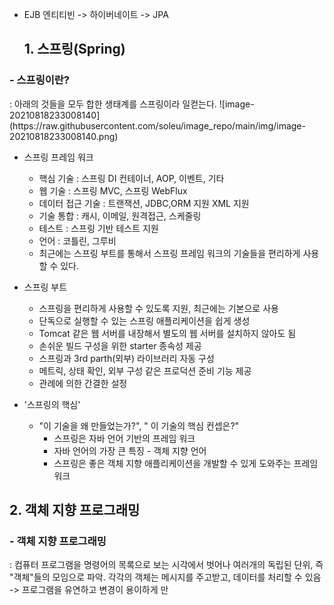 - EJB 엔티티빈 -> 하이버네이트 -> JPA
  <h2> 1. 스프링(Spring)</h2>
<h3> - 스프링이란? </h3>
  : 아래의 것들을 모두 합한 생태계를 스프링이라 일컫는다. 
  ![image-20210818233008140](https://raw.githubusercontent.com/soleu/image_repo/main/img/image-20210818233008140.png)
  
- 스프링 프레임 워크
  - 핵심 기술 : 스프링 DI 컨테이너, AOP, 이벤트, 기타
  - 웹 기술 : 스프링 MVC, 스프링 WebFlux
  - 데이터 접근 기술 : 트랜잭션, JDBC,ORM 지원 XML 지원
  - 기술 통합 : 캐시, 이메일, 원격접근, 스케줄링
  - 테스트 : 스프링 기반 테스트 지원
  - 언어 : 코틀린, 그루비
  - 최근에는 스프링 부트를 통해서 스프링 프레임 워크의 기술들을 편리하게 사용할 수 있다.

- 스프링 부트
  - 스프링을 편리하게 사용할 수 있도록 지원, 최근에는 기본으로 사용
  - 단독으로 실행할 수 있는 스프링 애플리케이션을 쉽게 생성
  - Tomcat 같은 웹 서버를 내장해서 별도의 웹 서버를 설치하지 않아도 됨
  - 손쉬운 빌드 구성을 위한 starter 종속성 제공
  - 스프링과 3rd parth(외부) 라이브러리 자동 구성
  - 메트릭, 상태 확인, 외부 구성 같은 프로덕션 준비 기능 제공
  - 관례에 의한 간결한 설정

  

- '스프링의 핵심'
  - "이 기술을 왜 만들었는가?", " 이 기술의 핵심 컨셉은?"
    - 스프링은 자바 언어 기반의 프레임 워크
    - 자바 언어의 가장 큰 특징 - 객체 지향 언어
    - 스프링은 좋은 객체 지향 애플리케이션을 개발할 수 있게 도와주는 프레임워크  



<h2> 2. 객체 지향 프로그래밍 </h2>

<h3> - 객체 지향 프로그래밍 </h3>
  : 컴퓨터 프로그램을 명령어의 목록으로 보는 시각에서 벗어나 여러개의 독립된 단위, 즉 "객체"들의 모임으로 파악.
  각각의 객체는 메시지를 주고받고, 데이터를 처리할 수 있음
-> 프로그램을 유연하고 변경이 용이하게 만
